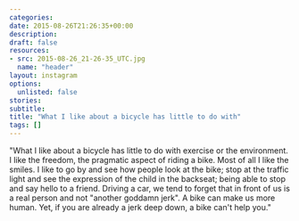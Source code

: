 ```yaml
---
categories:
date: 2015-08-26T21:26:35+00:00
description:
draft: false
resources:
- src: 2015-08-26_21-26-35_UTC.jpg
  name: "header"
layout: instagram
options:
  unlisted: false
stories:
subtitle:
title: "What I like about a bicycle has little to do with"
tags: []
---
```


"What I like about a bicycle has little to do with exercise or the environment. I like the freedom, the pragmatic aspect of riding a bike. Most of all I like the smiles. I like to go by and see how people look at the bike; stop at the traffic light and see the expression of the child in the backseat; being able to stop and say hello to a friend. Driving a car, we tend to forget that in front of us is a real person and not \"another goddamn jerk\". A bike can make us more human. Yet, if you are already a jerk deep down, a bike can't help you."
